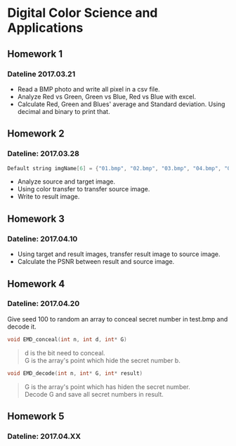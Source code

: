 # Digital Color Science and Applications

## Homework 1 
### Dateline 2017.03.21
* Read a BMP photo and write all pixel in a csv file.
* Analyze Red vs Green, Green vs Blue, Red vs Blue with excel.
* Calculate Red, Green and Blues' average and Standard deviation. Using decimal and binary to print that.

## Homework 2 
### Dateline: 2017.03.28
```c++
Default string imgName[6] = {"01.bmp", "02.bmp", "03.bmp", "04.bmp", "05.bmp", "06.bmp"};
```
* Analyze source and target image.
* Using color transfer to transfer source image.
* Write to result image.

## Homework 3
### Dateline: 2017.04.10
* Using target and result images, transfer result image to source image.
* Calculate the PSNR between result and source image.

## Homework 4
### Dateline: 2017.04.20
Give seed 100 to random an array to conceal secret number in test.bmp and decode it.

```c++
void EMD_conceal(int n, int d, int* G)
```
> d is the bit need to conceal.<br />
> G is the array's point which hide the secret number b.

```c++
void EMD_decode(int n, int* G, int* result)
```
> G is the array's point which has hiden the secret number.<br />
> Decode G and save all secret numbers in result.

## Homework 5
### Dateline: 2017.04.XX
